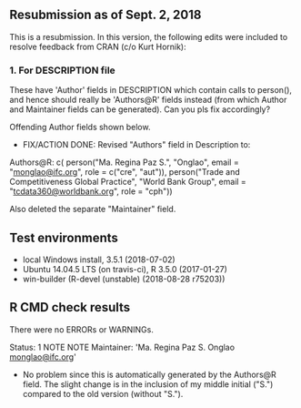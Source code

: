 ## Resubmission as of Sept. 2, 2018
This is a resubmission. In this version, the following edits were included to resolve feedback from CRAN (c/o Kurt Hornik):

### 1. For DESCRIPTION file
These have 'Author' fields in DESCRIPTION which contain calls to
person(), and hence should really be 'Authors@R' fields instead (from
which Author and Maintainer fields can be generated).  Can you pls fix
accordingly?

Offending Author fields shown below.


* FIX/ACTION DONE: Revised "Authors" field in Description to:

Authors@R: c(
    person("Ma. Regina Paz S.", "Onglao", email = "monglao@ifc.org", role = c("cre", "aut")),
    person("Trade and Competitiveness Global Practice",
    "World Bank Group", email = "tcdata360@worldbank.org", role = "cph"))

Also deleted the separate "Maintainer" field.

## Test environments
* local Windows install, 3.5.1 (2018-07-02)
* Ubuntu 14.04.5 LTS (on travis-ci), R 3.5.0 (2017-01-27)
* win-builder (R-devel (unstable) (2018-08-28 r75203))

## R CMD check results
There were no ERRORs or WARNINGs. 

Status: 1 NOTE
NOTE
Maintainer: 'Ma. Regina Paz S. Onglao <monglao@ifc.org>'

* No problem since this is automatically generated by the Authors@R field. The slight change is in the inclusion of my middle initial ("S.") compared to the old version (without "S."). 
